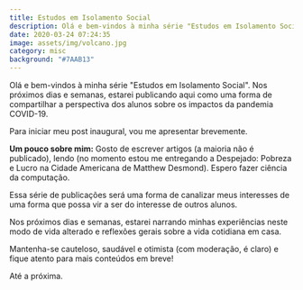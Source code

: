 ```yaml
---
title: Estudos em Isolamento Social
description: Olá e bem-vindos à minha série "Estudos em Isolamento Social".
date: 2020-03-24 07:24:35
image: assets/img/volcano.jpg
category: misc
background: "#7AAB13"
---
```

Olá e bem-vindos à minha série "Estudos em Isolamento Social". Nos próximos dias e semanas, estarei publicando aqui como uma forma de compartilhar a perspectiva dos alunos sobre os impactos da pandemia COVID-19.

Para iniciar meu post inaugural, vou me apresentar brevemente.

**Um pouco sobre mim:** Gosto de escrever artigos (a maioria não é publicado), lendo (no momento estou me entregando a Despejado: Pobreza e Lucro na Cidade Americana de Matthew Desmond). Espero fazer ciência da computação.

Essa série de publicações será uma forma de canalizar meus interesses de uma forma que possa vir a ser do interesse de outros alunos.

Nos próximos dias e semanas, estarei narrando minhas experiências neste modo de vida alterado e reflexões gerais sobre a vida cotidiana em casa.

Mantenha-se cauteloso, saudável e otimista (com moderação, é claro) e fique atento para mais conteúdos em breve!

Até a próxima.
